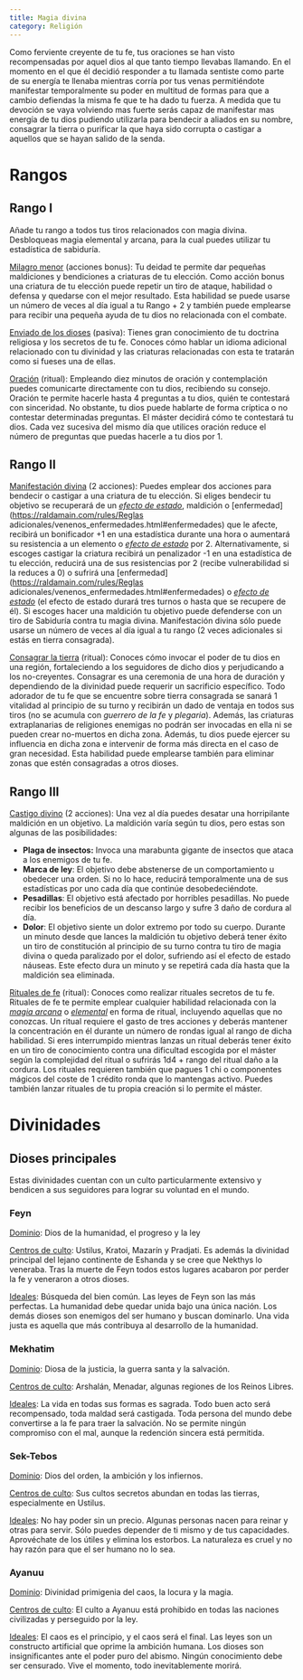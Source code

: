 ```yaml
---
title: Magia divina
category: Religión
---
```


Como ferviente creyente de tu fe, tus oraciones se han visto recompensadas por aquel dios al que tanto tiempo llevabas llamando. En el momento en el que él decidió responder a tu llamada sentiste como parte de su energía te llenaba mientras corría por tus venas permitiéndote manifestar temporalmente su poder en multitud de formas para que a cambio defiendas la misma fe que te ha dado tu fuerza. A medida que tu devoción se vaya volviendo mas fuerte serás capaz de manifestar mas energía de tu dios pudiendo utilizarla para bendecir a aliados en su nombre, consagrar la tierra o purificar la que haya sido corrupta o castigar a aquellos que se hayan salido de la senda. 

# Rangos

## Rango I

Añade tu rango a todos tus tiros relacionados con magia divina. Desbloqueas magia elemental y arcana, para la cual puedes utilizar tu estadística de sabiduría.

<u>Milagro menor</u> (acciones bonus): Tu deidad te permite dar pequeñas maldiciones y bendiciones a criaturas de tu elección. Como acción bonus una criatura de tu elección puede repetir un tiro de ataque, habilidad o defensa y quedarse con el mejor resultado. Esta habilidad se puede usarse un número de veces al día igual a tu Rango + 2 y también puede emplearse para recibir una pequeña ayuda de tu dios no relacionada con el combate.

<u>Enviado de los dioses</u> (pasiva): Tienes gran conocimiento de tu doctrina religiosa y los secretos de tu fe. Conoces cómo hablar un idioma adicional relacionado con tu divinidad y las criaturas relacionadas con esta te tratarán como si fueses una de ellas. 

<u>Oración</u> (ritual): Empleando diez minutos de oración y contemplación puedes comunicarte directamente con tu dios, recibiendo su consejo. Oración te permite hacerle hasta 4 preguntas a tu dios, quién te contestará con sinceridad. No obstante, tu dios puede hablarte de forma críptica o no contestar determinadas preguntas. El máster decidirá cómo te contestará tu dios. Cada vez sucesiva del mismo día que utilices oración reduce el número de preguntas que puedas hacerle a tu dios por 1.

## Rango II

<u>Manifestación divina</u> (2 acciones): Puedes emplear dos acciones para bendecir o castigar a una criatura de tu elección. Si eliges bendecir tu objetivo se recuperará de un *[efecto de estado](https://raldamain.com/rules/Reglas%20principales/Efectos%20de%20estado.html)*, maldición o [enfermedad](https://raldamain.com/rules/Reglas adicionales/venenos_enfermedades.html#enfermedades) que le afecte, recibirá un bonificador +1 en una estadística durante una hora o aumentará su resistencia a un elemento o *[efecto de estado](https://raldamain.com/rules/Reglas%20principales/Efectos%20de%20estado.html)* por 2. Alternativamente, si escoges castigar la criatura recibirá un penalizador -1 en una estadística de tu elección, reducirá una de sus resistencias por 2 (recibe vulnerabilidad si la reduces a 0) o sufrirá una [enfermedad](https://raldamain.com/rules/Reglas adicionales/venenos_enfermedades.html#enfermedades) o *[efecto de estado](https://raldamain.com/rules/Reglas%20principales/Efectos%20de%20estado.html)* (el efecto de estado durará tres turnos o hasta que se recupere de él). Si escoges hacer una maldición tu objetivo puede defenderse con un tiro de Sabiduría contra tu magia divina. Manifestación divina sólo puede usarse un número de veces al día igual a tu rango (2 veces adicionales si estás en tierra consagrada).

<u>Consagrar la tierra</u> (ritual): Conoces cómo invocar el poder de tu dios en una región, fortaleciendo a los seguidores de dicho dios y perjudicando a los no-creyentes. Consagrar es una ceremonia de una hora de duración y dependiendo de la divinidad puede requerir un sacrificio específico. Todo adorador de tu fe que se encuentre sobre tierra consagrada se sanará 1 vitalidad al principio de su turno y recibirán un dado de ventaja en todos sus tiros (no se acumula con *guerrero de la fe* y *plegaria*). Además, las criaturas extraplanarias de religiones enemigas no podrán ser invocadas en ella ni se pueden crear no-muertos en dicha zona. Además, tu dios puede ejercer su influencia en dicha zona e intervenir de forma más directa en el caso de gran necesidad. Esta habilidad puede emplearse también para eliminar zonas que estén consagradas a otros dioses. 

## Rango III

<u>Castigo divino</u> (2 acciones): Una vez al día puedes desatar una horripilante maldición en un objetivo. La maldición varía según tu dios, pero estas son algunas de las posibilidades:

- **Plaga de insectos:** Invoca una marabunta gigante de insectos que ataca a los enemigos de tu fe.
- **Marca de ley**: El objetivo debe abstenerse de un comportamiento u obedecer una orden. Si no lo hace, reducirá temporalmente una de sus estadísticas por uno cada día que continúe desobedeciéndote. 
- **Pesadillas**: El objetivo está afectado por horribles pesadillas. No puede recibir los beneficios de un descanso largo y sufre 3 daño de cordura al día.
- **Dolor**: El objetivo siente un dolor extremo por todo su cuerpo. Durante un minuto desde que lances la maldición tu objetivo deberá tener éxito un tiro de constitución al principio de su turno contra tu tiro de magia divina o queda paralizado por el dolor, sufriendo así el efecto de estado náuseas. Este efecto dura un minuto y se repetirá cada día hasta que la maldición sea eliminada.

<u>Rituales de fe</u> (ritual): Conoces como realizar rituales secretos de tu fe. Rituales de fe te permite emplear cualquier habilidad relacionada con la *[magia arcana](https://raldamain.com/rules/Rangos/Magia%20arcana/)* o *[elemental](https://raldamain.com/rules/Rangos/Elementalismo/)* en forma de ritual, incluyendo aquellas que no conozcas. Un ritual requiere el gasto de tres acciones y deberás mantener la concentración en él durante un número de rondas igual al rango de dicha habilidad. Si eres interrumpido mientras lanzas un ritual deberás tener éxito en un tiro de conocimiento contra una dificultad escogida por el máster según la complejidad del ritual o sufrirás 1d4 + rango del ritual daño a la cordura. Los rituales requieren también que pagues 1 chi o componentes mágicos del coste de 1 crédito ronda que lo mantengas activo. Puedes también lanzar rituales de tu propia creación si lo permite el máster.

# Divinidades

## Dioses principales

Estas divinidades cuentan con un culto particularmente extensivo y bendicen a sus seguidores para lograr su voluntad en el mundo.

### Feyn

<u>Dominio</u>: Dios de la humanidad, el progreso y la ley

<u>Centros de culto</u>: Ustilus, Kratoi, Mazarín y Pradjati. Es además la divinidad principal del lejano continente de Eshanda y se cree que Nekthys lo veneraba. Tras la muerte de Feyn todos estos lugares acabaron por perder la fe y veneraron a otros dioses.

<u>Ideales</u>: Búsqueda del bien común. Las leyes de Feyn son las más perfectas. La humanidad debe quedar unida bajo una única nación. Los demás dioses son enemigos del ser humano y buscan dominarlo. Una vida justa es aquella que más contribuya al desarrollo de la humanidad.

### Mekhatim

<u>Dominio</u>: Diosa de la justicia, la guerra santa y la salvación.

<u>Centros de culto</u>: Arshalán, Menadar, algunas regiones de los Reinos Libres.

<u>Ideales</u>: La vida en todas sus formas es sagrada. Todo buen acto será recompensado, toda maldad será castigada. Toda persona del mundo debe convertirse a la fe para traer la salvación. No se permite ningún compromiso con el mal, aunque la redención sincera está permitida.

### Sek-Tebos

<u>Dominio</u>: Dios del orden, la ambición y los infiernos.

<u>Centros de culto</u>: Sus cultos secretos abundan en todas las tierras, especialmente en Ustilus.

<u>Ideales</u>: No hay poder sin un precio. Algunas personas nacen para reinar y otras para servir. Sólo puedes depender de ti mismo y de tus capacidades. Aprovéchate de los útiles y elimina los estorbos. La naturaleza es cruel y no hay razón para que el ser humano no lo sea.

### Ayanuu

<u>Dominio</u>: Divinidad primigenia del caos, la locura y la magia.

<u>Centros de culto</u>: El culto a Ayanuu está prohibido en todas las naciones civilizadas y perseguido por la ley.

<u>Ideales</u>: El caos es el principio, y el caos será el final. Las leyes son un constructo artificial que oprime la ambición humana. Los dioses son insignificantes ante el poder puro del abismo. Ningún conocimiento debe ser censurado. Vive el momento, todo inevitablemente morirá. 